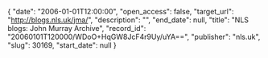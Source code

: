{
  "date": "2006-01-01T12:00:00", 
  "open_access": false, 
  "target_url": "http://blogs.nls.uk/jma/", 
  "description": "", 
  "end_date": null, 
  "title": "NLS blogs: John Murray Archive", 
  "record_id": "20060101T120000/WDoO+HqGW8JcF4r9Uy/uYA==", 
  "publisher": "nls.uk", 
  "slug": 30169, 
  "start_date": null
}

